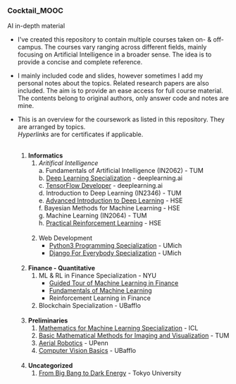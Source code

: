 ### Cocktail_MOOC
AI in-depth material

* I've created this repository to contain multiple courses taken on- & off- campus.
The courses vary ranging across different fields,
mainly focusing on Artificial Intelligence in a broader sense.
The idea is to provide a concise and complete reference.
* I mainly included code and slides, however sometimes I add my personal notes about
the topics. Related research papers are also included. The aim is to provide an ease access for full course material. 
The contents belong to original authors, only answer code and notes are mine.
  
* This is an overview for the coursework as listed in this repository. They are arranged by topics.<br>
*Hyperlinks* are for certificates if applicable.<br><br>

	1. **Informatics**
		1. *Aritifical Intelligence*<br>
        	a. Fundamentals of Artificial Intelligence (IN2062) - TUM<br>
		   	b. [Deep Learning Specialization](https://www.coursera.org/account/accomplishments/specialization/certificate/UU7YPUS2FUCL) - deeplearning.ai<br>
        	c. [TensorFlow Developer](https://www.coursera.org/account/accomplishments/specialization/certificate/EK5Q8S7TP4ZD) - deeplearning.ai<br>
        	d. Introduction to Deep Learning (IN2346) - TUM<br>
        	e. [Advanced Introduction to Deep Learning](https://www.coursera.org/account/accomplishments/certificate/AXNZG8HUSLGL) - HSE<br>
        	f. Bayesian Methods for Machine Learning - HSE<br>
        	g. Machine Learning (IN2064) - TUM<br>
			h. [Practical Reinforcement Learning](https://www.coursera.org/account/accomplishments/certificate/QYE6W8S3EM7H) - HSE<br><br>
		2. Web Development
			+ [Python3 Programming Specialization](https://www.coursera.org/account/accomplishments/specialization/certificate/SQ2UMK99Z8E4) - UMich
			+ [Django For Everybody Specialization](https://www.coursera.org/account/accomplishments/certificate/W8LVWJNX9V9T) - UMich<br><br>
	2. **Finance - Quantitative**
		1. ML & RL in Finance Specialization - NYU
        	+ [Guided Tour of Machine Learning in Finance](https://www.coursera.org/account/accomplishments/certificate/3EMSN5EZ37EG)
            + [Fundamentals of Machine Learning](https://www.coursera.org/account/accomplishments/certificate/4ZGX5JSD64NZ)
            + Reinforcement Learning in Finance
		2. Blockchain Specialization - UBafflo<br><br>
	3. **Preliminaries**
       1. [Mathematics for Machine Learning Specialization]() - ICL
	   2. [Basic Mathematical Methods for Imaging and Visualization](https://drive.google.com/file/d/1h6AB4W14plh4un0i0D6JOgA4m_AX1R4r/view?usp=sharing) - TUM
       3. [Aerial Robotics](https://www.coursera.org/account/accomplishments/certificate/KQF9XTUWNYPE) - UPenn
       4. [Computer Vision Basics](https://www.coursera.org/account/accomplishments/certificate/6Z8PVV6AEANE) - UBafflo<br><br>
	4. **Uncategorized**
       1. [From Big Bang to Dark Energy](https://www.coursera.org/account/accomplishments/certificate/TDHAA7PDHNTA) - Tokyo University
